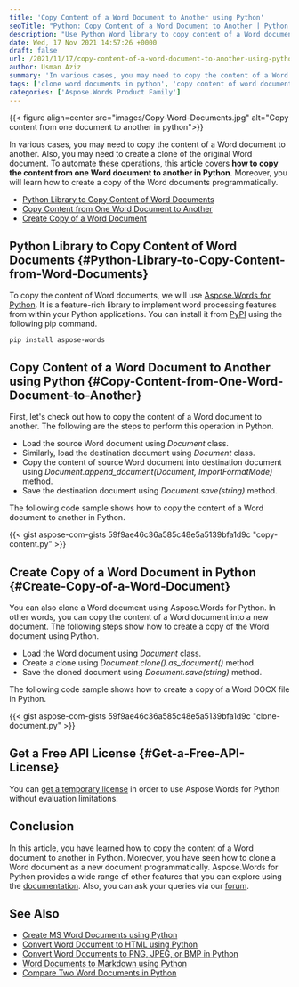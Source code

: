 ```yaml
---
title: 'Copy Content of a Word Document to Another using Python'
seoTitle: "Python: Copy Content of a Word Document to Another | Python DOCX Lib"
description: "Use Python Word library to copy content of a Word document to another programmatically. Create a copy of a Word document and save it as a new document."
date: Wed, 17 Nov 2021 14:57:26 +0000
draft: false
url: /2021/11/17/copy-content-of-a-word-document-to-another-using-python/
author: Usman Aziz
summary: 'In various cases, you may need to copy the content of a Word document to another. Also, you may need to create a clone of the original Word document. To automate these operations, this article covers **how to copy the content from one Word document to another in Python**. Moreover, you will learn how to create a copy of the Word documents programmatically.'
tags: ['clone word documents in python', 'copy content of word document to another python', 'create copy of a word document in python']
categories: ['Aspose.Words Product Family']
---
```




{{< figure align=center src="images/Copy-Word-Documents.jpg" alt="Copy content from one document to another in python">}}


In various cases, you may need to copy the content of a Word document to another. Also, you may need to create a clone of the original Word document. To automate these operations, this article covers **how to copy the content from one Word document to another in Python**. Moreover, you will learn how to create a copy of the Word documents programmatically.

*   [Python Library to Copy Content of Word Documents][1]
*   [Copy Content from One Word Document to Another][2]
*   [Create Copy of a Word Document][3]

## Python Library to Copy Content of Word Documents {#Python-Library-to-Copy-Content-from-Word-Documents}

To copy the content of Word documents, we will use [Aspose.Words for Python][4]. It is a feature-rich library to implement word processing features from within your Python applications. You can install it from [PyPI][5] using the following pip command.

```
pip install aspose-words 
```

## Copy Content of a Word Document to Another using Python {#Copy-Content-from-One-Word-Document-to-Another}

First, let's check out how to copy the content of a Word document to another. The following are the steps to perform this operation in Python.

*   Load the source Word document using _Document_ class.
*   Similarly, load the destination document using _Document_ class.
*   Copy the content of source Word document into destination document using _Document.append\_document(Document, ImportFormatMode)_ method.
*   Save the destination document using _Document.save(string)_ method.

The following code sample shows how to copy the content of a Word document to another in Python.

{{< gist aspose-com-gists 59f9ae46c36a585c48e5a5139bfa1d9c "copy-content.py" >}}

## Create Copy of a Word Document in Python {#Create-Copy-of-a-Word-Document}

You can also clone a Word document using Aspose.Words for Python. In other words, you can copy the content of a Word document into a new document. The following steps show how to create a copy of the Word document using Python.

*   Load the Word document using _Document_ class.
*   Create a clone using _Document.clone().as\_document()_ method.
*   Save the cloned document using _Document.save(string)_ method.

The following code sample shows how to create a copy of a Word DOCX file in Python.

{{< gist aspose-com-gists 59f9ae46c36a585c48e5a5139bfa1d9c "clone-document.py" >}}

## Get a Free API License {#Get-a-Free-API-License}

You can [get a temporary license][6] in order to use Aspose.Words for Python without evaluation limitations.

## Conclusion

In this article, you have learned how to copy the content of a Word document to another in Python. Moreover, you have seen how to clone a Word document as a new document programmatically. Aspose.Words for Python provides a wide range of other features that you can explore using the [documentation][7]. Also, you can ask your queries via our [forum][8].

## See Also

*   [Create MS Word Documents using Python][9]
*   [Convert Word Document to HTML using Python][10]
*   [Convert Word Documents to PNG, JPEG, or BMP in Python][11]
*   [Word Documents to Markdown using Python][12]
*   [Compare Two Word Documents in Python][13]




[1]: #Python-Library-to-Copy-Content-from-Word-Documents
[2]: #Copy-Content-from-One-Word-Document-to-Another
[3]: #Create-Copy-of-a-Word-Document
[4]: https://products.aspose.com/words/python/
[5]: https://pypi.org/project/aspose-words/
[6]: https://purchase.aspose.com/temporary-license
[7]: https://docs.aspose.com/words/python/product-overview/
[8]: https://forum.aspose.com/
[9]: https://blog.aspose.com/2021/10/28/create-word-documents-using-python/
[10]: https://blog.aspose.com/2021/11/01/convert-word-to-html-in-python/
[11]: https://blog.aspose.com/2021/11/04/convert-word-to-png-jpg-bmp-in-python/
[12]: https://blog.aspose.com/2021/11/05/convert-word-to-markdown-using-python/
[13]: https://blog.aspose.com/2021/11/11/compare-two-word-documents-in-python/




